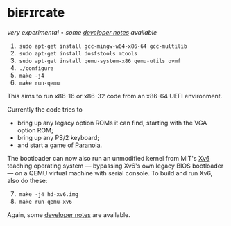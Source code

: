 # biᴇꜰɪrcate

_very experimental_ • _some [developer notes](NOTES.asciidoc) available_

 1. &nbsp;`sudo apt-get install gcc-mingw-w64-x86-64 gcc-multilib`
 2. &nbsp;`sudo apt-get install dosfstools mtools`
 3. &nbsp;`sudo apt-get install qemu-system-x86 qemu-utils ovmf`
 4. &nbsp;`./configure`
 5. &nbsp;`make -j4`
 6. &nbsp;`make run-qemu`

This aims to run x86-16 or x86-32 code from an x86-64 UEFI environment.

Currently the code tries to
  * bring up any legacy option ROMs it can find, starting with the VGA option ROM;
  * bring up any PS/2 keyboard;
  * and start a game of [Paranoia](https://github.com/davidgiven/ack/blob/default/examples/paranoia.c).

The bootloader can now also run an unmodified kernel from MIT's [Xv6](https://github.com/mit-pdos/xv6-public) teaching operating system &mdash; bypassing Xv6's own legacy BIOS bootloader &mdash; on a QEMU virtual machine with serial console.  To build and run Xv6, also do these:

 7. &nbsp;`make -j4 hd-xv6.img`
 8. &nbsp;`make run-qemu-xv6`

Again, some [developer notes](NOTES.asciidoc) are available.
